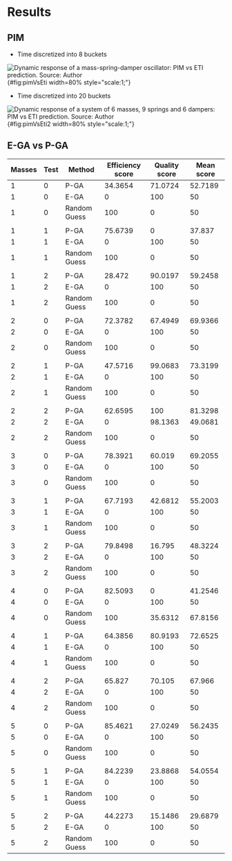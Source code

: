 # Results

## PIM

- Time discretized into 8 buckets

![Dynamic response of a mass-spring-damper oscillator: PIM vs ETI prediction. Source: Author](figs/pimVsEtiSimpleSystem.png){#fig:pimVsEti width=80% style="scale:1;"}

- Time discretized into 20 buckets

![Dynamic response of a system of 6 masses, 9 springs and 6 dampers: PIM vs ETI prediction. Source: Author](figs/pimVsEti5Mass15LinksSystem.png){#fig:pimVsEti2 width=80% style="scale:1;"}

## E-GA vs P-GA

| Masses | Test | Method       | Efficiency score | Quality score | Mean score |
| ------ | ---- | ------------ | ---------------- | ------------- | ---------- |
| 1      | 0    | P-GA         | 34.3654          | 71.0724       | 52.7189    |
| 1      | 0    | E-GA         | 0                | 100           | 50         |
| 1      | 0    | Random Guess | 100              | 0             | 50         |
|        |      |              |                  |               |            |
| 1      | 1    | P-GA         | 75.6739          | 0             | 37.837     |
| 1      | 1    | E-GA         | 0                | 100           | 50         |
| 1      | 1    | Random Guess | 100              | 0             | 50         |
|        |      |              |                  |               |            |
| 1      | 2    | P-GA         | 28.472           | 90.0197       | 59.2458    |
| 1      | 2    | E-GA         | 0                | 100           | 50         |
| 1      | 2    | Random Guess | 100              | 0             | 50         |
|        |      |              |                  |               |            |
| 2      | 0    | P-GA         | 72.3782          | 67.4949       | 69.9366    |
| 2      | 0    | E-GA         | 0                | 100           | 50         |
| 2      | 0    | Random Guess | 100              | 0             | 50         |
|        |      |              |                  |               |            |
| 2      | 1    | P-GA         | 47.5716          | 99.0683       | 73.3199    |
| 2      | 1    | E-GA         | 0                | 100           | 50         |
| 2      | 1    | Random Guess | 100              | 0             | 50         |
|        |      |              |                  |               |            |
| 2      | 2    | P-GA         | 62.6595          | 100           | 81.3298    |
| 2      | 2    | E-GA         | 0                | 98.1363       | 49.0681    |
| 2      | 2    | Random Guess | 100              | 0             | 50         |
|        |      |              |                  |               |            |
| 3      | 0    | P-GA         | 78.3921          | 60.019        | 69.2055    |
| 3      | 0    | E-GA         | 0                | 100           | 50         |
| 3      | 0    | Random Guess | 100              | 0             | 50         |
|        |      |              |                  |               |            |
| 3      | 1    | P-GA         | 67.7193          | 42.6812       | 55.2003    |
| 3      | 1    | E-GA         | 0                | 100           | 50         |
| 3      | 1    | Random Guess | 100              | 0             | 50         |
|        |      |              |                  |               |            |
| 3      | 2    | P-GA         | 79.8498          | 16.795        | 48.3224    |
| 3      | 2    | E-GA         | 0                | 100           | 50         |
| 3      | 2    | Random Guess | 100              | 0             | 50         |
|        |      |              |                  |               |            |
| 4      | 0    | P-GA         | 82.5093          | 0             | 41.2546    |
| 4      | 0    | E-GA         | 0                | 100           | 50         |
| 4      | 0    | Random Guess | 100              | 35.6312       | 67.8156    |
|        |      |              |                  |               |            |
| 4      | 1    | P-GA         | 64.3856          | 80.9193       | 72.6525    |
| 4      | 1    | E-GA         | 0                | 100           | 50         |
| 4      | 1    | Random Guess | 100              | 0             | 50         |
|        |      |              |                  |               |            |
| 4      | 2    | P-GA         | 65.827           | 70.105        | 67.966     |
| 4      | 2    | E-GA         | 0                | 100           | 50         |
| 4      | 2    | Random Guess | 100              | 0             | 50         |
|        |      |              |                  |               |            |
| 5      | 0    | P-GA         | 85.4621          | 27.0249       | 56.2435    |
| 5      | 0    | E-GA         | 0                | 100           | 50         |
| 5      | 0    | Random Guess | 100              | 0             | 50         |
|        |      |              |                  |               |            |
| 5      | 1    | P-GA         | 84.2239          | 23.8868       | 54.0554    |
| 5      | 1    | E-GA         | 0                | 100           | 50         |
| 5      | 1    | Random Guess | 100              | 0             | 50         |
|        |      |              |                  |               |            |
| 5      | 2    | P-GA         | 44.2273          | 15.1486       | 29.6879    |
| 5      | 2    | E-GA         | 0                | 100           | 50         |
| 5      | 2    | Random Guess | 100              | 0             | 50         |